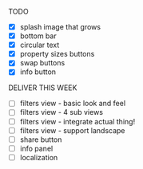 TODO
- [x] splash image that grows
- [x] bottom bar
- [x] circular text
- [x] property sizes buttons
- [x] swap buttons
- [x] info button

DELIVER THIS WEEK
- [ ] filters view - basic look and feel
- [ ] filters view - 4 sub views
- [ ] filters view - integrate actual thing!
- [ ] filters view - support landscape
- [ ] share button
- [ ] info panel
- [ ] localization